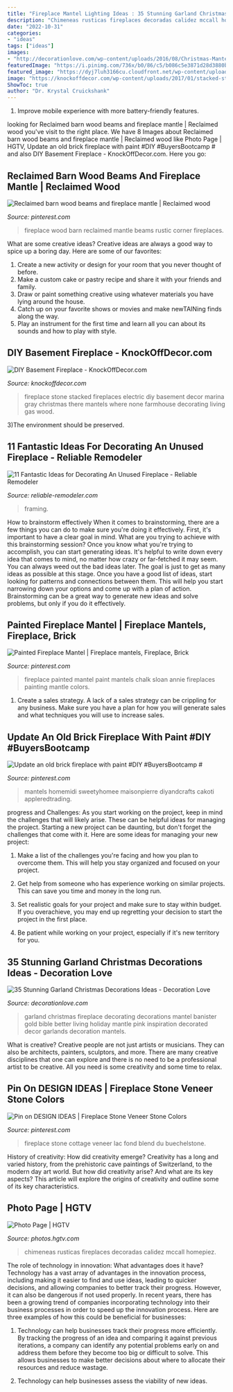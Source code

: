 ```yaml
---
title: "Fireplace Mantel Lighting Ideas : 35 Stunning Garland Christmas Decorations Ideas"
description: "Chimeneas rusticas fireplaces decoradas calidez mccall homepiez"
date: "2022-10-31"
categories:
- "ideas"
tags: ["ideas"]
images:
- "http://decorationlove.com/wp-content/uploads/2016/08/Christmas-Mantel-Decorating-Ideas-with-Garland.jpg"
featuredImage: "https://i.pinimg.com/736x/b0/86/c5/b086c5e3871d28d3880b9e50130b38b6.jpg"
featured_image: "https://dyj7luh3166cu.cloudfront.net/wp-content/uploads/sites/6/2016/09/Framing-A-layered-look.jpg"
image: "https://knockoffdecor.com/wp-content/uploads/2017/01/stacked-stone-electric-fireplace.jpg"
ShowToc: true
author: "Dr. Krystal Cruickshank"
---
```



1. Improve mobile experience with more battery-friendly features.

	

		
looking for Reclaimed barn wood beams and fireplace mantle | Reclaimed wood you've visit to the right place. We have 8 Images about Reclaimed barn wood beams and fireplace mantle | Reclaimed wood like Photo Page | HGTV, Update an old brick fireplace with paint #DIY #BuyersBootcamp # and also DIY Basement Fireplace - KnockOffDecor.com. Here you go:
		
    
## Reclaimed Barn Wood Beams And Fireplace Mantle | Reclaimed Wood

<img loading=lazy src="https://i.pinimg.com/736x/09/86/d5/0986d5239912ed63af7b2d2fa9949b77.jpg" onerror="this.onerror=null;this.src='https://tse3.mm.bing.net/th?id=OIP.mXQYKvhtr_gqI7uqQSmPEAHaJ3&amp;pid=15.1';" alt="Reclaimed barn wood beams and fireplace mantle | Reclaimed wood">

_Source: pinterest.com_

>fireplace wood barn reclaimed mantle beams rustic corner fireplaces. 

	

What are some creative ideas?
Creative ideas are always a good way to spice up a boring day. Here are some of our favorites: 
1. Create a new activity or design for your room that you never thought of before. 
2. Make a custom cake or pastry recipe and share it with your friends and family. 
3. Draw or paint something creative using whatever materials you have lying around the house. 
4. Catch up on your favorite shows or movies and make newTAINing finds along the way. 
5. Play an instrument for the first time and learn all you can about its sounds and how to play with style.

    
## DIY Basement Fireplace - KnockOffDecor.com

<img loading=lazy src="https://knockoffdecor.com/wp-content/uploads/2017/01/stacked-stone-electric-fireplace.jpg" onerror="this.onerror=null;this.src='https://tse2.mm.bing.net/th?id=OIP.fnWwSx9fq7L8y2POQ9dihQHaLG&amp;pid=15.1';" alt="DIY Basement Fireplace - KnockOffDecor.com">

_Source: knockoffdecor.com_

>fireplace stone stacked fireplaces electric diy basement decor marina gray christmas there mantels where none farmhouse decorating living gas wood. 

	

3)The environment should be preserved. 

    
## 11 Fantastic Ideas For Decorating An Unused Fireplace - Reliable Remodeler

<img loading=lazy src="https://dyj7luh3166cu.cloudfront.net/wp-content/uploads/sites/6/2016/09/Framing-A-layered-look.jpg" onerror="this.onerror=null;this.src='https://tse2.mm.bing.net/th?id=OIP.yDQ9dlnFQn6pIpAv5lAtRQHaMi&amp;pid=15.1';" alt="11 Fantastic Ideas for Decorating An Unused Fireplace - Reliable Remodeler">

_Source: reliable-remodeler.com_

>framing. 

	

How to brainstorm effectively
When it comes to brainstorming, there are a few things you can do to make sure you're doing it effectively. First, it's important to have a clear goal in mind. What are you trying to achieve with this brainstorming session? Once you know what you're trying to accomplish, you can start generating ideas. It's helpful to write down every idea that comes to mind, no matter how crazy or far-fetched it may seem. You can always weed out the bad ideas later. The goal is just to get as many ideas as possible at this stage. Once you have a good list of ideas, start looking for patterns and connections between them. This will help you start narrowing down your options and come up with a plan of action. Brainstorming can be a great way to generate new ideas and solve problems, but only if you do it effectively.

    
## Painted Fireplace Mantel | Fireplace Mantels, Fireplace, Brick

<img loading=lazy src="https://i.pinimg.com/736x/58/21/2d/58212daba1bbfb1d71b070835815cb45--painted-fireplace-mantels-fireplace-ideas.jpg" onerror="this.onerror=null;this.src='https://tse3.mm.bing.net/th?id=OIP.vw128PksIQgITAGpolDUHgHaLJ&amp;pid=15.1';" alt="Painted Fireplace Mantel | Fireplace mantels, Fireplace, Brick">

_Source: pinterest.com_

>fireplace painted mantel paint mantels chalk sloan annie fireplaces painting mantle colors. 

	

1. Create a sales strategy. A lack of a sales strategy can be crippling for any business. Make sure you have a plan for how you will generate sales and what techniques you will use to increase sales.

    
## Update An Old Brick Fireplace With Paint #DIY #BuyersBootcamp #

<img loading=lazy src="https://i.pinimg.com/736x/cb/c6/cc/cbc6ccbebb2283c1be7761251744cfae.jpg" onerror="this.onerror=null;this.src='https://tse3.mm.bing.net/th?id=OIP.u-aXnOTeeziioouPmQH4DwHaLM&amp;pid=15.1';" alt="Update an old brick fireplace with paint #DIY #BuyersBootcamp #">

_Source: pinterest.com_

>mantels homemidi sweetyhomee maisonpierre diyandcrafts cakoti appleredtrading. 

	

progress and Challenges: As you start working on the project, keep in mind the challenges that will likely arise. These can be helpful ideas for managing the project.
Starting a new project can be daunting, but don't forget the challenges that come with it. Here are some ideas for managing your new project:
1. Make a list of the challenges you're facing and how you plan to overcome them. This will help you stay organized and focused on your project.

2. Get help from someone who has experience working on similar projects. This can save you time and money in the long run.

3. Set realistic goals for your project and make sure to stay within budget. If you overachieve, you may end up regretting your decision to start the project in the first place.

4. Be patient while working on your project, especially if it's new territory for you.

    
## 35 Stunning Garland Christmas Decorations Ideas - Decoration Love

<img loading=lazy src="http://decorationlove.com/wp-content/uploads/2016/08/Christmas-Mantel-Decorating-Ideas-with-Garland.jpg" onerror="this.onerror=null;this.src='https://tse2.mm.bing.net/th?id=OIP.i4MrMd6jr3Cxx3Uk98P8QAHaLH&amp;pid=15.1';" alt="35 Stunning Garland Christmas Decorations Ideas - Decoration Love">

_Source: decorationlove.com_

>garland christmas fireplace decorating decorations mantel banister gold bible better living holiday mantle pink inspiration decorated decor garlands decoration mantels. 

	

What is creative?
Creative people are not just artists or musicians. They can also be architects, painters, sculptors, and more. There are many creative disciplines that one can explore and there is no need to be a professional artist to be creative. All you need is some creativity and some time to relax.

    
## Pin On DESIGN IDEAS | Fireplace Stone Veneer Stone Colors

<img loading=lazy src="https://i.pinimg.com/736x/b0/86/c5/b086c5e3871d28d3880b9e50130b38b6.jpg" onerror="this.onerror=null;this.src='https://tse3.mm.bing.net/th?id=OIP.pD886W_EWzALN_1YV93jUgHaLH&amp;pid=15.1';" alt="Pin on DESIGN IDEAS | Fireplace Stone Veneer Stone Colors">

_Source: pinterest.com_

>fireplace stone cottage veneer lac fond blend du buechelstone. 

	

History of creativity: How did creativity emerge?
Creativity has a long and varied history, from the prehistoric cave paintings of Switzerland, to the modern day art world. But how did creativity arise? And what are its key aspects? This article will explore the origins of creativity and outline some of its key characteristics.

    
## Photo Page | HGTV

<img loading=lazy src="https://hgtvhome.sndimg.com/content/dam/images/hgtv/fullset/2014/12/15/1/Linda-McCall_Rustic-Tahoe-Kitchen_Fire-Place.jpg.rend.hgtvcom.616.924.suffix/1418674539604.jpeg" onerror="this.onerror=null;this.src='https://tse4.mm.bing.net/th?id=OIP.1Q75D7-OnGLxInXjgZBPGgHaLH&amp;pid=15.1';" alt="Photo Page | HGTV">

_Source: photos.hgtv.com_

>chimeneas rusticas fireplaces decoradas calidez mccall homepiez. 

	

The role of technology in innovation: What advantages does it have?
Technology has a vast array of advantages in the innovation process, including making it easier to find and use ideas, leading to quicker decisions, and allowing companies to better track their progress. However, it can also be dangerous if not used properly. In recent years, there has been a growing trend of companies incorporating technology into their business processes in order to speed up the innovation process. Here are three examples of how this could be beneficial for businesses: 
1) Technology can help businesses track their progress more efficiently. By tracking the progress of an idea and comparing it against previous iterations, a company can identify any potential problems early on and address them before they become too big or difficult to solve. This allows businesses to make better decisions about where to allocate their resources and reduce wastage. 

2) Technology can help businesses assess the viability of new ideas.

